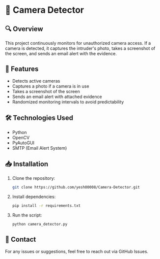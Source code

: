 # 📸 Camera Detector

## 🔍 Overview
This project continuously monitors for unauthorized camera access. If a camera is detected, it captures the intruder's photo, takes a screenshot of the screen, and sends an email alert with the evidence.

## 🚀 Features
- Detects active cameras
- Captures a photo if a camera is in use
- Takes a screenshot of the screen
- Sends an email alert with attached evidence
- Randomized monitoring intervals to avoid predictability

## 🛠️ Technologies Used
- Python
- OpenCV
- PyAutoGUI
- SMTP (Email Alert System)

## 📥 Installation
1. Clone the repository:
   ```bash
   git clone https://github.com/yesh00008/Camera-Detector.git
   ```
2. Install dependencies:
   ```bash
   pip install -r requirements.txt
   ```
3. Run the script:
   ```bash
   python camera_detector.py
   ```

## 📧 Contact
For any issues or suggestions, feel free to reach out via GitHub Issues.

